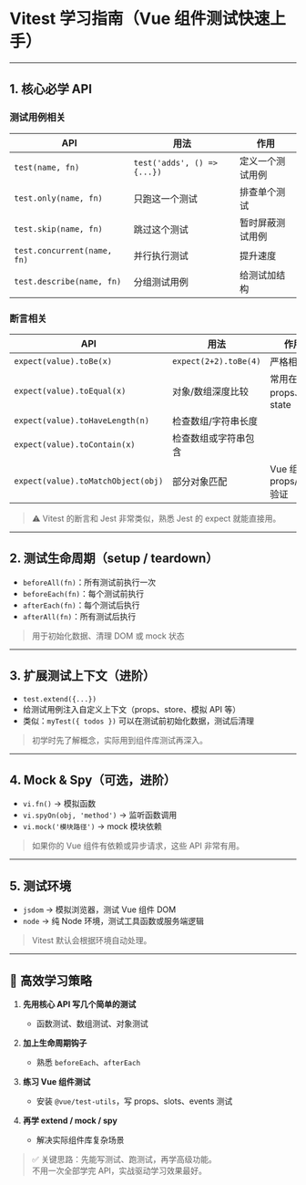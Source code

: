 # Vitest 学习指南（Vue 组件测试快速上手）

---

## 1. 核心必学 API

### 测试用例相关

| API                         | 用法                        | 作用             |
| --------------------------- | --------------------------- | ---------------- |
| `test(name, fn)`            | `test('adds', () => {...})` | 定义一个测试用例 |
| `test.only(name, fn)`       | 只跑这一个测试              | 排查单个测试     |
| `test.skip(name, fn)`       | 跳过这个测试                | 暂时屏蔽测试用例 |
| `test.concurrent(name, fn)` | 并行执行测试                | 提升速度         |
| `test.describe(name, fn)`   | 分组测试用例                | 给测试加结构     |

### 断言相关

| API                                | 用法                  | 作用                     |
| ---------------------------------- | --------------------- | ------------------------ |
| `expect(value).toBe(x)`            | `expect(2+2).toBe(4)` | 严格相等                 |
| `expect(value).toEqual(x)`         | 对象/数组深度比较     | 常用在 props、state      |
| `expect(value).toHaveLength(n)`    | 检查数组/字符串长度   |                          |
| `expect(value).toContain(x)`       | 检查数组或字符串包含  |                          |
| `expect(value).toMatchObject(obj)` | 部分对象匹配          | Vue 组件 props/emit 验证 |

> ⚠️ Vitest 的断言和 Jest 非常类似，熟悉 Jest 的 expect 就能直接用。

---

## 2. 测试生命周期（setup / teardown）

- `beforeAll(fn)`：所有测试前执行一次
- `beforeEach(fn)`：每个测试前执行
- `afterEach(fn)`：每个测试后执行
- `afterAll(fn)`：所有测试后执行

> 用于初始化数据、清理 DOM 或 mock 状态

---

## 3. 扩展测试上下文（进阶）

- `test.extend({...})`
- 给测试用例注入自定义上下文（props、store、模拟 API 等）
- 类似：`myTest({ todos })` 可以在测试前初始化数据，测试后清理

> 初学时先了解概念，实际用到组件库测试再深入。

---

## 4. Mock & Spy（可选，进阶）

- `vi.fn()` → 模拟函数
- `vi.spyOn(obj, 'method')` → 监听函数调用
- `vi.mock('模块路径')` → mock 模块依赖

> 如果你的 Vue 组件有依赖或异步请求，这些 API 非常有用。

---

## 5. 测试环境

- `jsdom` → 模拟浏览器，测试 Vue 组件 DOM
- `node` → 纯 Node 环境，测试工具函数或服务端逻辑

> Vitest 默认会根据环境自动处理。

---

## 🔹 高效学习策略

1. **先用核心 API 写几个简单的测试**

   - 函数测试、数组测试、对象测试

2. **加上生命周期钩子**

   - 熟悉 `beforeEach`、`afterEach`

3. **练习 Vue 组件测试**

   - 安装 `@vue/test-utils`，写 props、slots、events 测试

4. **再学 extend / mock / spy**

   - 解决实际组件库复杂场景

> ✅ 关键思路：先能写测试、跑测试，再学高级功能。  
> 不用一次全部学完 API，实战驱动学习效果最好。
